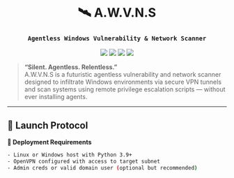 <h1 align="center">🛰️ A.W.V.N.S</h1>
<h3 align="center"><code>Agentless Windows Vulnerability & Network Scanner</code></h3>

<p align="center">
  <img src="https://img.shields.io/badge/build-alpha-blueviolet?style=for-the-badge" />
  <img src="https://img.shields.io/badge/platform-Windows%20%7C%20Linux-informational?style=for-the-badge" />
  <img src="https://img.shields.io/badge/network-openvpn-critical?style=for-the-badge&logo=openvpn" />
  <img src="https://img.shields.io/github/license/yourusername/projectname?style=for-the-badge" />
</p>

> **“Silent. Agentless. Relentless.”**  
> A.W.V.N.S is a futuristic agentless vulnerability and network scanner designed to infiltrate Windows environments via secure VPN tunnels and scan systems using remote privilege escalation scripts — without ever installing agents.

---

## 🚀 Launch Protocol

**📡 Deployment Requirements**

```bash
- Linux or Windows host with Python 3.9+
- OpenVPN configured with access to target subnet
- Admin creds or valid domain user (optional but recommended)
